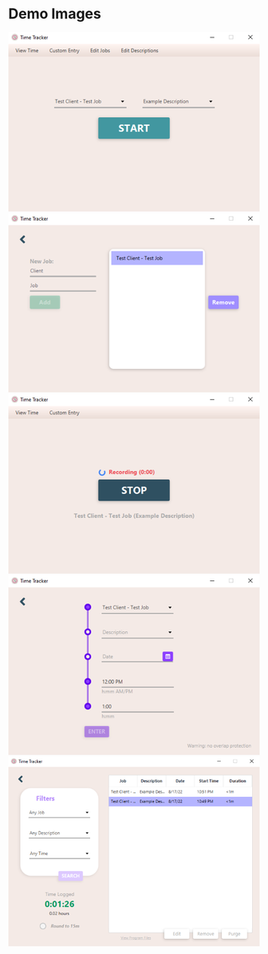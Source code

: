 # Demo Images
![alt text](https://github.com/redJ4y/Time-Tracker/blob/8783bbf593ccc94e14b44edfd33b69643fcf67dd/Demo%20Images/MainMenu.PNG)\
![alt text](https://github.com/redJ4y/Time-Tracker/blob/db3117c89f75d314ce66f1640e962d8080755181/Demo%20Images/AddJob.PNG)\
![alt text](https://github.com/redJ4y/Time-Tracker/blob/db3117c89f75d314ce66f1640e962d8080755181/Demo%20Images/Recording.PNG)\
![alt text](https://github.com/redJ4y/Time-Tracker/blob/db3117c89f75d314ce66f1640e962d8080755181/Demo%20Images/CustomEntry.PNG)\
![alt text](https://github.com/redJ4y/Time-Tracker/blob/db3117c89f75d314ce66f1640e962d8080755181/Demo%20Images/ViewTime.PNG)
